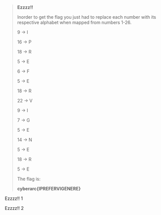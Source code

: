 > **Ezzzz!!**
>
> Inorder to get the flag you just had to replace each number with its
> respective alphabet when mapped from numbers 126.
>
> 9  I
>
> 16  P
>
> 18  R
>
> 5  E
>
> 6  F
>
> 5  E
>
> 18  R
>
> 22  V
>
> 9  I
>
> 7  G
>
> 5  E
>
> 14  N
>
> 5  E
>
> 18  R
>
> 5  E
>
> The flag is:
>
> **cyberarc{IPREFERVIGENERE**

Ezzzz!! 1

Ezzzz!! 2
